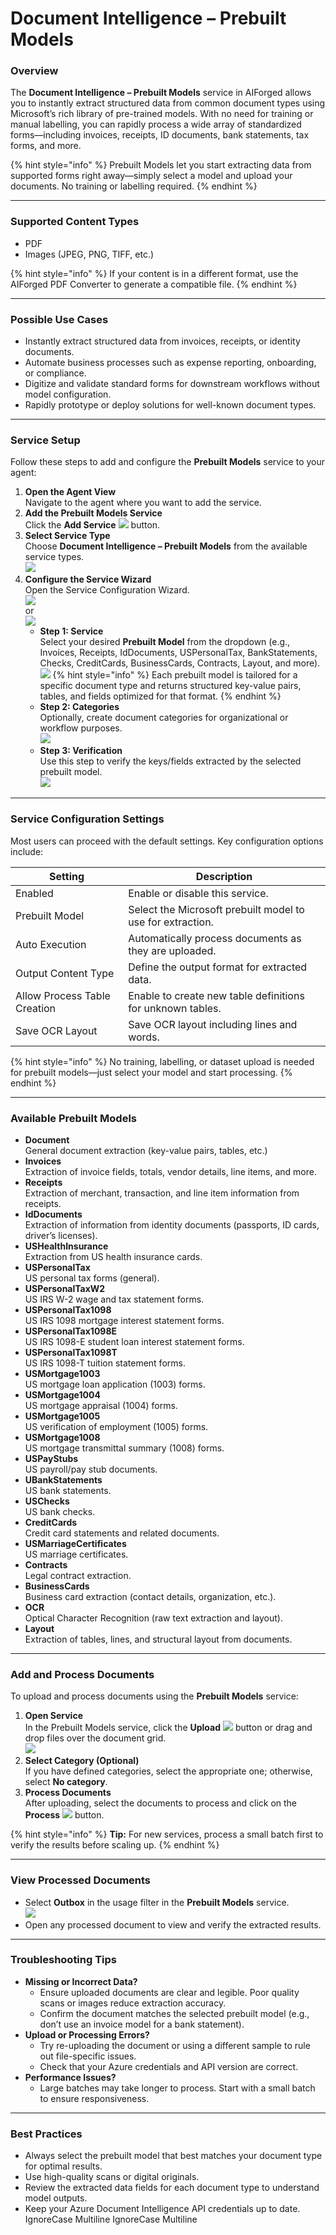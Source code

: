 # Document Intelligence – Prebuilt Models

### Overview

The **Document Intelligence – Prebuilt Models** service in AIForged allows you to instantly extract structured data from common document types using Microsoft’s rich library of pre-trained models. With no need for training or manual labelling, you can rapidly process a wide array of standardized forms—including invoices, receipts, ID documents, bank statements, tax forms, and more.

{% hint style="info" %}
Prebuilt Models let you start extracting data from supported forms right away—simply select a model and upload your documents. No training or labelling required.
{% endhint %}

***

### Supported Content Types

* PDF
* Images (JPEG, PNG, TIFF, etc.)

{% hint style="info" %}
If your content is in a different format, use the AIForged PDF Converter to generate a compatible file.
{% endhint %}

***

### Possible Use Cases

* Instantly extract structured data from invoices, receipts, or identity documents.
* Automate business processes such as expense reporting, onboarding, or compliance.
* Digitize and validate standard forms for downstream workflows without model configuration.
* Rapidly prototype or deploy solutions for well-known document types.

***

### Service Setup

Follow these steps to add and configure the **Prebuilt Models** service to your agent:

1. **Open the Agent View**\
   Navigate to the agent where you want to add the service.
2. **Add the Prebuilt Models Service**\
   Click the **Add Service** ![](<../../.gitbook/assets/image (129).png>) button.
3. **Select Service Type**\
   Choose **Document Intelligence – Prebuilt Models** from the available service types.\
   ![](<../../.gitbook/assets/image (15) (1).png>)
4. **Configure the Service Wizard**\
   Open the Service Configuration Wizard.\
   ![](<../../.gitbook/assets/image (16) (1).png>)\
   or\
   ![](<../../.gitbook/assets/image (17) (1).png>)
   * **Step 1: Service**\
     Select your desired **Prebuilt Model** from the dropdown (e.g., Invoices, Receipts, IdDocuments, USPersonalTax, BankStatements, Checks, CreditCards, BusinessCards, Contracts, Layout, and more).\
     ![](<../../.gitbook/assets/image (18) (1).png>)
     {% hint style="info" %} Each prebuilt model is tailored for a specific document type and returns structured key-value pairs, tables, and fields optimized for that format. {% endhint %}
   * **Step 2: Categories**\
     Optionally, create document categories for organizational or workflow purposes.\
     ![](<../../.gitbook/assets/image (19) (1).png>)
   * **Step 3: Verification**\
     Use this step to verify the keys/fields extracted by the selected prebuilt model.\
     ![](<../../.gitbook/assets/image (20) (1).png>)

***

### Service Configuration Settings

Most users can proceed with the default settings. Key configuration options include:

| Setting                      | Description                                                |
| ---------------------------- | ---------------------------------------------------------- |
| Enabled                      | Enable or disable this service.                            |
| Prebuilt Model               | Select the Microsoft prebuilt model to use for extraction. |
| Auto Execution               | Automatically process documents as they are uploaded.      |
| Output Content Type          | Define the output format for extracted data.               |
| Allow Process Table Creation | Enable to create new table definitions for unknown tables. |
| Save OCR Layout              | Save OCR layout including lines and words.                 |

{% hint style="info" %}
No training, labelling, or dataset upload is needed for prebuilt models—just select your model and start processing.
{% endhint %}

***

### Available Prebuilt Models

* **Document**\
  General document extraction (key-value pairs, tables, etc.)
* **Invoices**\
  Extraction of invoice fields, totals, vendor details, line items, and more.
* **Receipts**\
  Extraction of merchant, transaction, and line item information from receipts.
* **IdDocuments**\
  Extraction of information from identity documents (passports, ID cards, driver’s licenses).
* **USHealthInsurance**\
  Extraction from US health insurance cards.
* **USPersonalTax**\
  US personal tax forms (general).
* **USPersonalTaxW2**\
  US IRS W-2 wage and tax statement forms.
* **USPersonalTax1098**\
  US IRS 1098 mortgage interest statement forms.
* **USPersonalTax1098E**\
  US IRS 1098-E student loan interest statement forms.
* **USPersonalTax1098T**\
  US IRS 1098-T tuition statement forms.
* **USMortgage1003**\
  US mortgage loan application (1003) forms.
* **USMortgage1004**\
  US mortgage appraisal (1004) forms.
* **USMortgage1005**\
  US verification of employment (1005) forms.
* **USMortgage1008**\
  US mortgage transmittal summary (1008) forms.
* **USPayStubs**\
  US payroll/pay stub documents.
* **UBankStatements**\
  US bank statements.
* **USChecks**\
  US bank checks.
* **CreditCards**\
  Credit card statements and related documents.
* **USMarriageCertificates**\
  US marriage certificates.
* **Contracts**\
  Legal contract extraction.
* **BusinessCards**\
  Business card extraction (contact details, organization, etc.).
* **OCR**\
  Optical Character Recognition (raw text extraction and layout).
* **Layout**\
  Extraction of tables, lines, and structural layout from documents.

***

### Add and Process Documents

To upload and process documents using the **Prebuilt Models** service:

1. **Open Service**\
   In the Prebuilt Models service, click the **Upload** ![](<../../.gitbook/assets/image (13) (1).png>) button or drag and drop files over the document grid.\
   ![](<../../.gitbook/assets/image (21) (1).png>)
2. **Select Category (Optional)**\
   If you have defined categories, select the appropriate one; otherwise, select **No category**.
3. **Process Documents**\
   After uploading, select the documents to process and click on the **Process** ![](<../../.gitbook/assets/image (10) (1) (1).png>) button.

{% hint style="info" %}
**Tip:** For new services, process a small batch first to verify the results before scaling up.
{% endhint %}

***

### View Processed Documents

* Select **Outbox** in the usage filter in the **Prebuilt Models** service.\
  ![](<../../.gitbook/assets/image (51).png>)
* Open any processed document to view and verify the extracted results.

***

### Troubleshooting Tips

* **Missing or Incorrect Data?**
  * Ensure uploaded documents are clear and legible. Poor quality scans or images reduce extraction accuracy.
  * Confirm the document matches the selected prebuilt model (e.g., don’t use an invoice model for a bank statement).
* **Upload or Processing Errors?**
  * Try re-uploading the document or using a different sample to rule out file-specific issues.
  * Check that your Azure credentials and API version are correct.
* **Performance Issues?**
  * Large batches may take longer to process. Start with a small batch to ensure responsiveness.

***

### Best Practices

* Always select the prebuilt model that best matches your document type for optimal results.
* Use high-quality scans or digital originals.
* Review the extracted data fields for each document type to understand model outputs.
* Keep your Azure Document Intelligence API credentials up to date.
 IgnoreCase Multiline IgnoreCase Multiline
